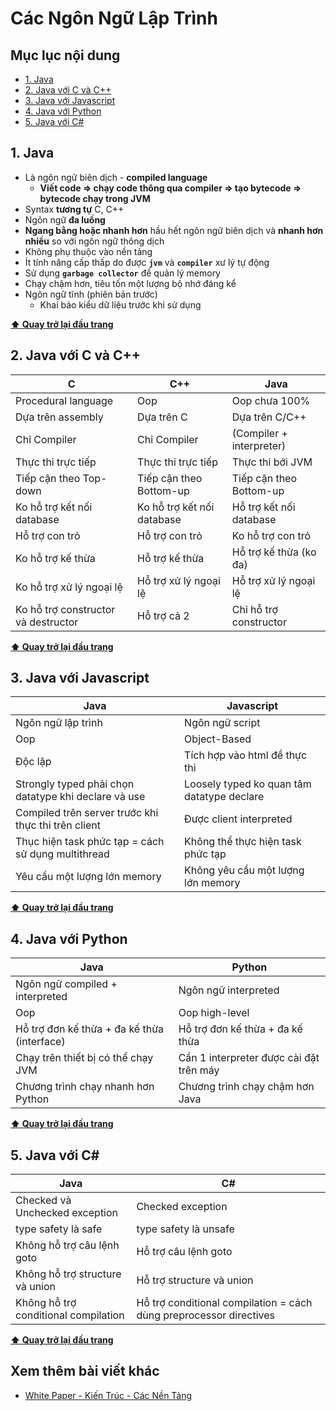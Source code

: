 # Các Ngôn Ngữ Lập Trình

## Mục lục nội dung

- [1. Java](#1-java)
- [2. Java với C và C++](#2-java-với-c-và-c)
- [3. Java với Javascript](#3-java-với-javascript)
- [4. Java với Python](#4-java-với-python)
- [5. Java với C#](#5-java-với-c)

## 1. Java

- Là ngôn ngữ biên dịch - **compiled language**
  - **Viết code => chạy code thông qua compiler => tạo bytecode => bytecode chạy trong JVM**
- Syntax **tương tự** C, C++
- Ngôn ngữ **đa luồng**
- **Ngang bằng hoặc nhanh hơn** hầu hết ngôn ngữ biên dịch và **nhanh hơn nhiều** so với ngôn ngữ thông dịch
- Không phụ thuộc vào nền tảng
- Ít tính năng cấp thấp do được **`jvm`** và **`compiler`** xư lý tự động
- Sử dụng **`garbage collector`** để quản lý memory
- Chạy chậm hơn, tiêu tốn một lượng bộ nhớ đáng kể
- Ngôn ngữ tĩnh (phiên bản trước)
  - Khai báo kiểu dữ liệu trước khi sử dụng

**[⬆ Quay trở lại đầu trang](#mục-lục-nội-dung)**

## 2. Java với C và C++

| C                                   | C++                        | Java                     |
| ----------------------------------- | -------------------------- | ------------------------ |
| Procedural language                 | Oop                        | Oop chưa 100%            |
| Dựa trên assembly                   | Dựa trên C                 | Dựa trên C/C++           |
| Chỉ Compiler                        | Chỉ Compiler               | (Compiler + interpreter) |
| Thực thi trực tiếp                  | Thực thi trực tiếp         | Thực thi bới JVM         |
| Tiếp cận theo Top-down              | Tiếp cận theo Bottom-up    | Tiếp cận theo Bottom-up  |
| Ko hỗ trợ kết nối database          | Ko hỗ trợ kết nối database | Hỗ trợ kết nối database  |
| Hỗ trợ con trỏ                      | Hỗ trợ con trỏ             | Ko hỗ trợ con trỏ        |
| Ko hỗ trợ kế thừa                   | Hỗ trợ kế thừa             | Hỗ trợ kế thừa (ko đa)   |
| Ko hỗ trợ xử lý ngoại lệ            | Hỗ trợ xử lý ngoại lệ      | Hỗ trợ xử lý ngoại lệ    |
| Ko hỗ trợ constructor và destructor | Hỗ trợ cả 2                | Chỉ hỗ trợ constructor   |

**[⬆ Quay trở lại đầu trang](#mục-lục-nội-dung)**

## 3. Java với Javascript

| Java                                                 | Javascript                                 |
| ---------------------------------------------------- | ------------------------------------------ |
| Ngôn ngữ lập trình                                   | Ngôn ngữ script                            |
| Oop                                                  | Object-Based                               |
| Độc lập                                              | Tích hợp vào html để thực thi              |
| Strongly typed phải chọn datatype khi declare và use | Loosely typed ko quan tâm datatype declare |
| Compiled trên server trước khi thực thi trên client  | Được client interpreted                    |
| Thục hiện task phức tạp = cách sử dụng multithread   | Không thể thực hiện task phức tạp          |
| Yêu cầu một lượng lớn memory                         | Không yêu cầu một lượng lớn memory         |

**[⬆ Quay trở lại đầu trang](#mục-lục-nội-dung)**

## 4. Java với Python

| Java                                        | Python                                  |
| ------------------------------------------- | --------------------------------------- |
| Ngôn ngữ compiled + interpreted             | Ngôn ngữ interpreted                    |
| Oop                                         | Oop high-level                          |
| Hỗ trợ đơn kế thừa + đa kế thừa (interface) | Hỗ trợ đơn kế thừa + đa kế thừa         |
| Chạy trên thiết bị có thể chạy JVM          | Cần 1 interpreter được cài đặt trên máy |
| Chương trình chạy nhanh hơn Python          | Chương trình chạy chậm hơn Java         |

**[⬆ Quay trở lại đầu trang](#mục-lục-nội-dung)**

## 5. Java với C#

| Java                                 | C#                                                                 |
| ------------------------------------ | ------------------------------------------------------------------ |
| Checked và Unchecked exception       | Checked exception                                                  |
| type safety là safe                  | type safety là unsafe                                              |
| Không hỗ trợ câu lệnh goto           | Hỗ trợ câu lệnh goto                                               |
| Không hỗ trợ structure và union      | Hỗ trợ structure và union                                          |
| Không hỗ trợ conditional compilation | Hỗ trợ conditional compilation = cách dùng preprocessor directives |

**[⬆ Quay trở lại đầu trang](#mục-lục-nội-dung)**

## Xem thêm bài viết khác

- [White Paper - Kiến Trúc - Các Nền Tảng](/Chap1/Day1.md)
